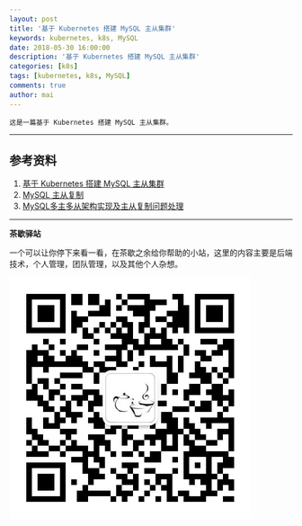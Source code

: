 ```yaml
---
layout: post
title: '基于 Kubernetes 搭建 MySQL 主从集群'
keywords: kubernetes, k8s, MySQL
date: 2018-05-30 16:00:00
description: '基于 Kubernetes 搭建 MySQL 主从集群'
categories: [k8s]
tags: [kubernetes, k8s, MySQL]
comments: true
author: mai
---
```


    这是一篇基于 Kubernetes 搭建 MySQL 主从集群。

----



## 参考资料

1. [基于 Kubernetes 搭建 MySQL 主从集群](https://www.jianshu.com/p/509b65e9a4f5)
2. [MySQL 主从复制](https://blog.csdn.net/xifeijian/article/details/20310869)
3. [MySQL多主多从架构实现及主从复制问题处理](http://blog.51cto.com/superleedo/1897966)

----

**茶歇驿站**

一个可以让你停下来看一看，在茶歇之余给你帮助的小站，这里的内容主要是后端技术，个人管理，团队管理，以及其他个人杂想。

![茶歇驿站二维码](https://raw.githubusercontent.com/yangwenmai/maiyang.me/master/blog/tech_tea.jpg)
